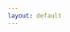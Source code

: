 ```yaml
---
layout: default
---
```


<!-- 
{% for list in site.project_management_list %}

<div class="intro_document_main_{{list.index}}">
	<div class="wide_area">
	    <div class="local_area">
            <a href="{{list.url}}">
                <div class = "intro_contents">
	                <div class="image_setup">
                        <img src="{{list.img }}">
                    <div class="txt">{{ list.title }}</div>
                    </div>
                </div>
            </a>
        </div>
    </div>
</div>

{% endfor %}

-->